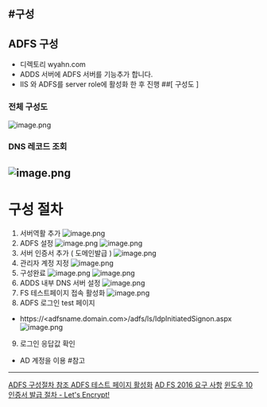 #구성
---
## ADFS 구성
- 디렉토리 wyahn.com
- ADDS 서버에 ADFS 서버를 기능추가 합니다.
- IIS 와 ADFS를 server role에 활성화 한 후 진행
##[ 구성도 ]
### 전체 구성도
![image.png](https://dev.azure.com/sangwon0200/NetApp_KR_Cloud_KB/_git/NetApp_KR_Cloud_KB.wiki?path=/.attachments/image-d70f6af7-6bab-4301-9734-66c2b9d2ee2a.png)
### DNS 레코드 조회
![image.png](https://dev.azure.com/sangwon0200/NetApp_KR_Cloud_KB/_git/NetApp_KR_Cloud_KB.wiki?path=/.attachments/image-54b739e4-4e1e-4354-9d07-78fa41871e05.png)
---
# 구성 절차
1. 서버역활 추가
![image.png](https://dev.azure.com/sangwon0200/NetApp_KR_Cloud_KB/_git/NetApp_KR_Cloud_KB.wiki?path=/.attachments/image-808fb75d-df90-4b3b-a3bf-94ad11c939d4.png)
2. ADFS 설정
![image.png](https://dev.azure.com/sangwon0200/NetApp_KR_Cloud_KB/_git/NetApp_KR_Cloud_KB.wiki?path=/.attachments/image-a951871b-b40b-447e-a85b-7c22581a6201.png)
![image.png](https://dev.azure.com/sangwon0200/NetApp_KR_Cloud_KB/_git/NetApp_KR_Cloud_KB.wiki?path=/.attachments/image-22a16948-95ef-4a62-acd4-79e0839e9ae0.png)
3. 서버 인증서 추가 ( 도메인발급 )
![image.png](https://dev.azure.com/sangwon0200/NetApp_KR_Cloud_KB/_git/NetApp_KR_Cloud_KB.wiki?path=/.attachments/image-0c9c437c-b53a-49b2-aff3-469c1e6f33b5.png)
4. 관리자 계정 지정
![image.png](https://dev.azure.com/sangwon0200/NetApp_KR_Cloud_KB/_git/NetApp_KR_Cloud_KB.wiki?path=/.attachments/image-0c8849c1-ea08-4ceb-9d9a-2b0d5c2705cd.png)
5. 구성완료
![image.png](https://dev.azure.com/sangwon0200/NetApp_KR_Cloud_KB/_git/NetApp_KR_Cloud_KB.wiki?path=/.attachments/image-9a118bc4-22b4-41f6-aab8-4e06af0abbb5.png)
![image.png](https://dev.azure.com/sangwon0200/NetApp_KR_Cloud_KB/_git/NetApp_KR_Cloud_KB.wiki?path=/.attachments/image-3b9852fa-6758-4249-9e4c-7f6420d79df4.png)
6. ADDS 내부 DNS 서버 설정
![image.png](https://dev.azure.com/sangwon0200/NetApp_KR_Cloud_KB/_git/NetApp_KR_Cloud_KB.wiki?path=/.attachments/image-9a6cea1b-39f3-4d6c-bdeb-ae0cdf3731bf.png)
7. FS 테스트페이지 접속 활성화
![image.png](https://dev.azure.com/sangwon0200/NetApp_KR_Cloud_KB/_git/NetApp_KR_Cloud_KB.wiki?path=/.attachments/image-6bff1a8e-bb13-4324-8972-2983b003ef1f.png)
8. ADFS 로그인 test 페이지
- https://<adfsname.domain.com>/adfs/ls/IdpInitiatedSignon.aspx
![image.png](https://dev.azure.com/sangwon0200/NetApp_KR_Cloud_KB/_git/NetApp_KR_Cloud_KB.wiki?path=/.attachments/image-248af552-9f94-451f-ad0e-2ca277f180ec.png)
9. 로그인 응답값 확인
 - AD 계정을 이용
#참고
---
[ ADFS 구성절차 참조 ](https://blog.limcm.kr/73)
[ ADFS 테스트 페이지 활성화](https://docs.microsoft.com/en-us/windows-server/identity/ad-fs/troubleshooting/ad-fs-tshoot-initiatedsignon)
[ AD FS 2016 요구 사항](https://docs.microsoft.com/en-us/windows-server/identity/ad-fs/overview/ad-fs-requirements)
[ 윈도우 10 인증서 발급 절차 - Let's Encrypt! ](https://blog.itcode.dev/posts/2021/08/19/lets-encrypt)